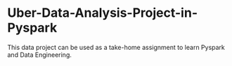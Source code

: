 # Uber-Data-Analysis-Project-in-Pyspark
This data project can be used as a take-home assignment to learn Pyspark and Data Engineering.
